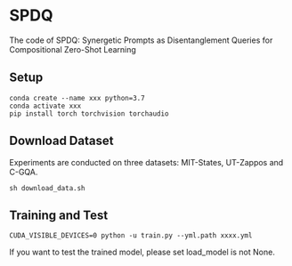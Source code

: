 # SPDQ
The code of SPDQ: Synergetic Prompts as Disentanglement Queries for Compositional Zero-Shot Learning
## Setup
```
conda create --name xxx python=3.7
conda activate xxx
pip install torch torchvision torchaudio
```

## Download Dataset
Experiments are conducted on three datasets: MIT-States, UT-Zappos and C-GQA.
```
sh download_data.sh
```
## Training and Test
```
CUDA_VISIBLE_DEVICES=0 python -u train.py --yml.path xxxx.yml
```

If you want to test the trained model, please set load_model is not None.
